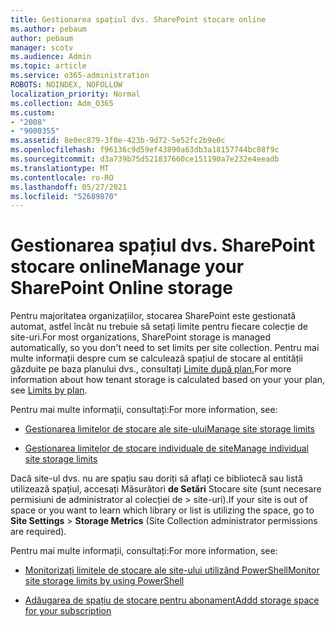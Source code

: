 ```yaml
---
title: Gestionarea spațiul dvs. SharePoint stocare online
ms.author: pebaum
author: pebaum
manager: scotv
ms.audience: Admin
ms.topic: article
ms.service: o365-administration
ROBOTS: NOINDEX, NOFOLLOW
localization_priority: Normal
ms.collection: Adm_O365
ms.custom:
- "2008"
- "9000355"
ms.assetid: 8e0ec879-3f0e-423b-9d72-5e52fc2b9e0c
ms.openlocfilehash: f96136c9d59ef43890a63db3a18157744bc08f9c
ms.sourcegitcommit: d3a739b75d521837660ce151190a7e232e4eeadb
ms.translationtype: MT
ms.contentlocale: ro-RO
ms.lasthandoff: 05/27/2021
ms.locfileid: "52689870"
---
```

# <a name="manage-your-sharepoint-online-storage"></a><span data-ttu-id="630f8-102">Gestionarea spațiul dvs. SharePoint stocare online</span><span class="sxs-lookup"><span data-stu-id="630f8-102">Manage your SharePoint Online storage</span></span>

<span data-ttu-id="630f8-103">Pentru majoritatea organizațiilor, stocarea SharePoint este gestionată automat, astfel încât nu trebuie să setați limite pentru fiecare colecție de site-uri.</span><span class="sxs-lookup"><span data-stu-id="630f8-103">For most organizations, SharePoint storage is managed automatically, so you don't need to set limits per site collection.</span></span> <span data-ttu-id="630f8-104">Pentru mai multe informații despre cum se calculează spațiul de stocare al entității găzduite pe baza planului dvs., consultați [Limite după plan.](/office365/servicedescriptions/sharepoint-online-service-description/sharepoint-online-limits?redirectedfrom=MSDN#limits-by-plan)</span><span class="sxs-lookup"><span data-stu-id="630f8-104">For more information about how tenant storage is calculated based on your your plan, see [Limits by plan](/office365/servicedescriptions/sharepoint-online-service-description/sharepoint-online-limits?redirectedfrom=MSDN#limits-by-plan).</span></span>

<span data-ttu-id="630f8-105">Pentru mai multe informații, consultați:</span><span class="sxs-lookup"><span data-stu-id="630f8-105">For more information, see:</span></span>

- [<span data-ttu-id="630f8-106">Gestionarea limitelor de stocare ale site-ului</span><span class="sxs-lookup"><span data-stu-id="630f8-106">Manage site storage limits</span></span>](/sharepoint/manage-site-collection-storage-limits)

- [<span data-ttu-id="630f8-107">Gestionarea limitelor de stocare individuale de site</span><span class="sxs-lookup"><span data-stu-id="630f8-107">Manage individual site storage limits</span></span>](/sharepoint/manage-site-collection-storage-limits#manage-individual-site-storage-limits)

<span data-ttu-id="630f8-108">Dacă site-ul dvs. nu are spațiu sau doriți să aflați ce bibliotecă sau listă utilizează spațiul, accesați Măsurători **de Setări** Stocare site (sunt necesare permisiuni de administrator al colecției de  >   site-uri).</span><span class="sxs-lookup"><span data-stu-id="630f8-108">If your site is out of space or you want to learn which library or list is utilizing the space, go to **Site Settings** > **Storage Metrics** (Site Collection administrator permissions are required).</span></span>

<span data-ttu-id="630f8-109">Pentru mai multe informații, consultați:</span><span class="sxs-lookup"><span data-stu-id="630f8-109">For more information, see:</span></span>

- [<span data-ttu-id="630f8-110">Monitorizați limitele de stocare ale site-ului utilizând PowerShell</span><span class="sxs-lookup"><span data-stu-id="630f8-110">Monitor site storage limits by using PowerShell</span></span>](/sharepoint/manage-site-collection-storage-limits#monitor-site-storage-limits-by-using-powershell)

- [<span data-ttu-id="630f8-111">Adăugarea de spațiu de stocare pentru abonament</span><span class="sxs-lookup"><span data-stu-id="630f8-111">Addd storage space for your subscription</span></span>](/microsoft-365/commerce/add-storage-space) 
  